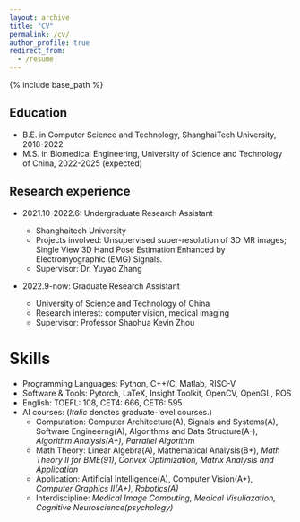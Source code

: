 ```yaml
---
layout: archive
title: "CV"
permalink: /cv/
author_profile: true
redirect_from:
  - /resume
---
```


{% include base_path %}

Education
-----
* B.E. in Computer Science and Technology, ShanghaiTech University, 2018-2022
* M.S. in Biomedical Engineering, University of Science and Technology of China, 2022-2025 (expected)

Research experience
-----
* 2021.10-2022.6: Undergraduate Research Assistant
  * Shanghaitech University
  * Projects involved: Unsupervised super-resolution of 3D MR images; Single View 3D Hand Pose Estimation Enhanced by Electromyographic (EMG) Signals.
  * Supervisor: Dr. Yuyao Zhang

* 2022.9-now: Graduate Research Assistant
  * University of Science and Technology of China
  * Research interest: computer vision, medical imaging
  * Supervisor: Professor Shaohua Kevin Zhou
  
Skills
======
* Programming Languages: Python, C++/C, Matlab, RISC-V
* Software & Tools: Pytorch, LaTeX, Insight Toolkit, OpenCV, OpenGL, ROS
* English: TOEFL: 108, CET4: 666, CET6: 595
* AI courses: (*Italic* denotes graduate-level courses.)
  * Computation: Computer Architecture(A), Signals and Systems(A), Software Engineerng(A), Algorithms and Data Structure(A-), *Algorithm Analysis(A+), Parrallel Algorithm*  
  * Math Theory: Linear Algebra(A), Mathematical Analysis(B+), *Math Theory II for BME(91), Convex Optimization, Matrix Analysis and Application*
  * Application: Artificial Intelligence(A), Computer Vision(A+), *Computer Graphics II(A+), Robotics(A)* 
  * Interdiscipline: *Medical Image Computing, Medical Visuliazation, Cognitive Neuroscience(psychology)*
